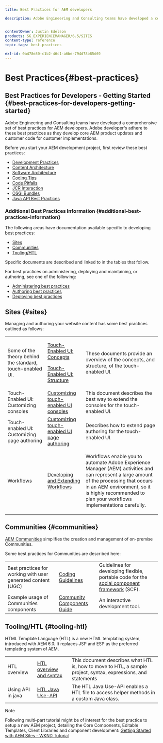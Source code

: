 ```yaml
---
title: Best Practices for AEM developers

description: Adobe Engineering and Consulting teams have developed a comprehensive set of best practices for AEM developers.


contentOwner: Justin Edelson
products: SG_EXPERIENCEMANAGER/6.5/SITES
content-type: reference
topic-tags: best-practices

exl-id: 0a478e80-c1b2-46c1-a6be-794d78b85d69
---
```

# Best Practices{#best-practices}

## Best Practices for Developers - Getting Started {#best-practices-for-developers-getting-started}

Adobe Engineering and Consulting teams have developed a comprehensive set of best practices for AEM developers. Adobe developer's adhere to these best practices as they develop core AEM product updates and customer code for customer implementations.

Before you start your AEM development project, first review these best practices:

* [Development Practices](/help/sites-developing/development-practices.md)
* [Content Architecture](/help/sites-developing/content-architecture.md)
* [Software Architecture](/help/sites-developing/software-architecture.md)
* [Coding Tips](/help/sites-developing/coding-tips.md)
* [Code Pitfalls](/help/sites-developing/code-pitfalls.md)
* [JCR Interaction](/help/sites-developing/jcr-integration.md)
* [OSGi Bundles](/help/sites-developing/osgi-bundles.md)
* [Java API Best Practices](https://experienceleague.adobe.com/docs/experience-manager-learn/foundation/development/understand-java-api-best-practices.html)

### Additional Best Practices Information {#additional-best-practices-information}

The following areas have documentation available specific to developing best practices:

* [Sites](#sites)
* [Communities](/help/sites-developing/best-practices.md#communities)
* [Tooling/HTL](/help/sites-developing/best-practices.md#tooling-htl)

Specific documents are described and linked to in the tables that follow.

For best practices on administering, deploying and maintaining, or authoring, see one of the following:

* [Administering best practices](/help/sites-administering/administer-best-practices.md)
* [Authoring best practices](/help/sites-authoring/best-practices.md)
* [Deploying best practices](/help/sites-deploying/best-practices.md)

## Sites {#sites}

Managing and authoring your website content has some best practices outlined as follows:

<table>
 <tbody>
  <tr>
   <td>Some of the theory behind the standard, touch-enabled UI.</td>
   <td><p><a href="/help/sites-developing/touch-ui-concepts.md">Touch-Enabled UI: Concepts</a></p> <p><a href="/help/sites-developing/touch-ui-structure.md">Touch-Enabled UI: Structure</a></p> </td>
   <td>These documents provide an overview of the concepts, and structure, of the touch-enabled UI.</td>
  </tr>
  <tr>
   <td>Touch-Enabled UI: Customizing consoles </td>
   <td><a href="/help/sites-developing/customizing-consoles-touch.md">Customizing touch-enabled UI consoles</a></td>
   <td>This document describes the best way to extend the consoles for the touch-enabled UI.</td>
  </tr>
  <tr>
   <td>Touch-enabled UI: Customizing page authoring</td>
   <td><a href="/help/sites-developing/customizing-page-authoring-touch.md">Customizing touch-enabled UI page authoring</a></td>
   <td>Describes how to extend page authoring for the touch-enabled UI.</td>
  </tr>
  <tr>
   <td>Workflows</td>
   <td><a href="/help/sites-developing/workflows-best-practices.md">Developing and Extending Workflows</a></td>
   <td><p>Workflows enable you to automate Adobe Experience Manager (AEM) activities and can represent a large amount of the processing that occurs in an AEM environment, so it is highly recommended to plan your workflows implementations carefully.</p> </td>
  </tr>
 </tbody>
</table>

## Communities {#communities}

[AEM Communities](/help/communities/overview.md) simplifies the creation and management of on-premise Communities.

Some best practices for Communities are described here:

||||
|---|---|---|
| Best practices for working with user generated content (UGC) | [Coding Guidelines](/help/communities/code-guide.md) |Guidelines for developing flexible, portable code for the [social component framework](/help/communities/scf.md) (SCF). |
| Example usage of Communities components | [Community Components Guide](/help/communities/components-guide.md) |An interactive development tool. |

## Tooling/HTL {#tooling-htl}

HTML Template Language (HTL) is a new HTML templating system, introduced with AEM 6.0. It replaces JSP and ESP as the preferred templating system of AEM.

||||
|---|---|---|
| HTL overview | [HTL overview and syntax](https://experienceleague.adobe.com/docs/experience-manager-htl/content/overview.html) |This document describes what HTL is, how to move to HTL, a sample project, syntax, expressions, and statements |
| Using API in java | [HTL Java Use-API](https://helpx.adobe.com/experience-manager/htl/using/use-api.html) |The HTL Java Use-API enables a HTL file to access helper methods in a custom Java class.  |

>[!NOTE]
>
>Following multi-part tutorial might be of interest for the best practice to setup a new AEM project, detailing the Core Components, Editable Templates, Client Libraries and component development:
>[Getting Started with AEM Sites - WKND Tutorial](https://helpx.adobe.com/experience-manager/kt/sites/using/getting-started-wknd-tutorial-develop.html)
